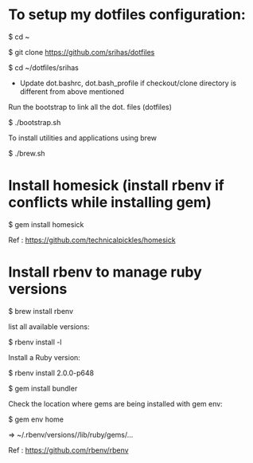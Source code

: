
# To setup my dotfiles configuration:

$ cd ~

$ git clone https://github.com/srihas/dotfiles

$ cd ~/dotfiles/srihas

* Update dot.bashrc, dot.bash_profile if checkout/clone directory is different from above mentioned


Run the bootstrap to link all the dot.<filename> files (dotfiles)

$ ./bootstrap.sh

To install utilities and applications using brew

$ ./brew.sh



# Install homesick (install rbenv if conflicts while installing gem)

$ gem install homesick

Ref : https://github.com/technicalpickles/homesick


# Install rbenv to manage ruby versions

$ brew install rbenv

list all available versions:

$ rbenv install -l

Install a Ruby version:

$ rbenv install 2.0.0-p648

$ gem install bundler

Check the location where gems are being installed with gem env:

$ gem env home

=> ~/.rbenv/versions/<ruby-version>/lib/ruby/gems/...

Ref : https://github.com/rbenv/rbenv
